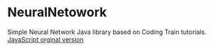 # NeuralNetowork

Simple Neural Network Java library based on Coding Train tutorials.
[JavaScript orginal version](https://github.com/CodingTrain/Toy-Neural-Network-JS)